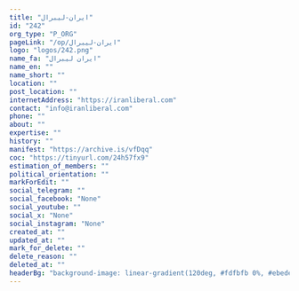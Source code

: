 ```yaml
---
title: "ایران-لیبرال"
id: "242"
org_type: "P_ORG"
pageLink: "/op/ایران-لیبرال"
logo: "logos/242.png"
name_fa: "ایران لیبرال"
name_en: ""
name_short: ""
location: ""
post_location: ""
internetAddress: "https://iranliberal.com"
contact: "info@iranliberal.com"
phone: ""
about: ""
expertise: ""
history: ""
manifest: "https://archive.is/vfDqq"
coc: "https://tinyurl.com/24h57fx9"
estimation_of_members: ""
political_orientation: ""
markForEdit: ""
social_telegram: ""
social_facebook: "None"
social_youtube: ""
social_x: "None"
social_instagram: "None"
created_at: ""
updated_at: ""
mark_for_delete: ""
delete_reason: ""
deleted_at: ""
headerBg: "background-image: linear-gradient(120deg, #fdfbfb 0%, #ebedee 100%);"
---
```

